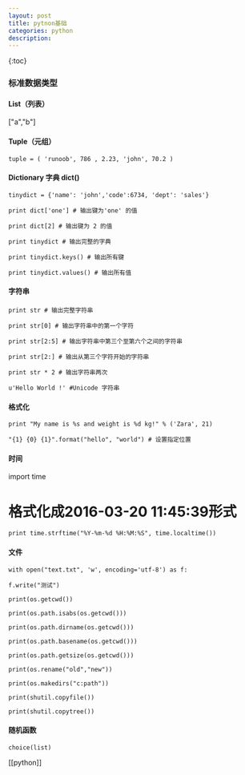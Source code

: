 ```yaml
---
layout: post
title: pytnon基础
categories: python
description: 
---
```


{:toc}


### 标准数据类型

  
#### List（列表）

["a","b"]

#### Tuple（元组）

	tuple = ( 'runoob', 786 , 2.23, 'john', 70.2 )

#### Dictionary 字典 dict()

  
	tinydict = {'name': 'john','code':6734, 'dept': 'sales'}

	print dict['one'] # 输出键为'one' 的值

	print dict[2] # 输出键为 2 的值

	print tinydict # 输出完整的字典

	print tinydict.keys() # 输出所有键

	print tinydict.values() # 输出所有值

  

#### 字符串

  
	print str # 输出完整字符串

	print str[0] # 输出字符串中的第一个字符

	print str[2:5] # 输出字符串中第三个至第六个之间的字符串

	print str[2:] # 输出从第三个字符开始的字符串

	print str * 2 # 输出字符串两次

	u'Hello World !' #Unicode 字符串

#### 格式化

	print "My name is %s and weight is %d kg!" % ('Zara', 21)

	"{1} {0} {1}".format("hello", "world") # 设置指定位置

  
#### 时间

import time

# 格式化成2016-03-20 11:45:39形式

	print time.strftime("%Y-%m-%d %H:%M:%S", time.localtime())

#### 文件

	with open("text.txt", 'w', encoding='utf-8') as f:

	f.write("测试")

	print(os.getcwd())

	print(os.path.isabs(os.getcwd()))

	print(os.path.dirname(os.getcwd()))

	print(os.path.basename(os.getcwd()))

	print(os.path.getsize(os.getcwd()))

	print(os.rename("old","new"))

	print(os.makedirs("c:path"))

	print(shutil.copyfile())

	print(shutil.copytree())

#### 随机函数

	choice(list)


[[python]]